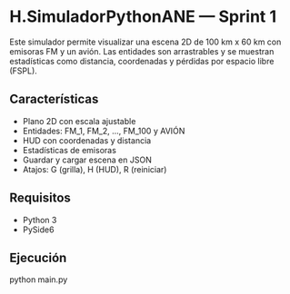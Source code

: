 # H.SimuladorPythonANE — Sprint 1

Este simulador permite visualizar una escena 2D de 100 km x 60 km con emisoras FM y un avión. Las entidades son arrastrables y se muestran estadísticas como distancia, coordenadas y pérdidas por espacio libre (FSPL).

## Características
- Plano 2D con escala ajustable
- Entidades: FM_1, FM_2, ..., FM_100 y AVIÓN
- HUD con coordenadas y distancia
- Estadísticas de emisoras
- Guardar y cargar escena en JSON
- Atajos: G (grilla), H (HUD), R (reiniciar)

## Requisitos
- Python 3
- PySide6

## Ejecución
python main.py
